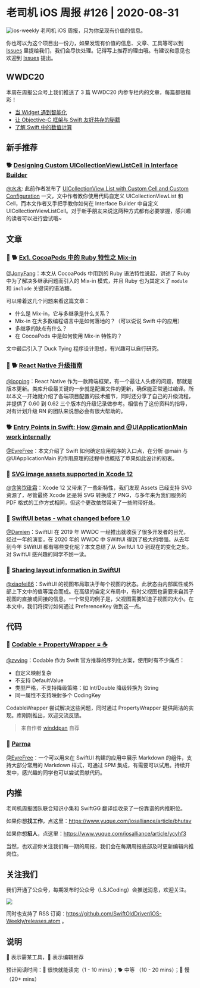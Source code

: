 # 老司机 iOS 周报 #126 | 2020-08-31

![ios-weekly](https://github.com/SwiftOldDriver/iOS-Weekly/blob/master/assets/ios-weekly.png?raw=true)
老司机 iOS 周报，只为你呈现有价值的信息。

你也可以为这个项目出一份力，如果发现有价值的信息、文章、工具等可以到 [Issues](https://github.com/SwiftOldDriver/iOS-Weekly/issues) 里提给我们，我们会尽快处理。记得写上推荐的理由哦。有建议和意见也欢迎到 [Issues](https://github.com/SwiftOldDriver/iOS-Weekly/issues) 提出。

## WWDC20

本周在周报公众号上我们推送了 3 篇 WWDC20 内参专栏内的文章，每篇都很精彩！

- [当 Widget 遇到智能化](https://mp.weixin.qq.com/s/jcZ7xJdxdLeKZRSwurc6mQ)
- [让 Objective-C 框架与 Swift 友好共存的秘籍](https://mp.weixin.qq.com/s/hPmL2fsAfQ-moeM5TjsliQ)
- [了解 Swift 中的数值计算](https://mp.weixin.qq.com/s/CI46VcJjm_WGQadJ8q4yIg)

## 新手推荐

### 🐕 [Designing Custom UICollectionViewListCell in Interface Builder](https://swiftsenpai.com/development/custom-uicollectionviewlistcell-in-ib/)

[@水水](https://www.xuyanlan.com): 此前作者发布了 [UICollectionView List with Custom Cell and Custom Configuration](https://swiftsenpai.com/development/uicollectionview-list-custom-cell/) 一文，文中作者教你使用代码自定义 UICollectionViewList 和 Cell，而本文作者又手把手教你如何在 Interface Builder 中自定义 UICollectionViewListCell。对于新手朋友来说这两种方式都有必要掌握，感兴趣的读者可以进行尝试哦~

## 文章

### 🌟 🐕 [Ex1. CocoaPods 中的 Ruby 特性之 Mix-in](https://mp.weixin.qq.com/s/uZx4cgbsNgE2iuguAOzbow)

[@JonyFang](https://github.com/JonyFang)：本文从 CocoaPods 中用到的 Ruby 语法特性说起，讲述了 Ruby 中为了解决多继承问题而引入的 Mix-in 模式，并且 Ruby 也为其定义了 `module` 和 `include` 关键词的语法糖。

可以带着这几个问题来看这篇文章：
- 什么是 Mix-in，它与多继承是什么关系？
- Mix-in 在大多数编程语言中是如何落地的？（可以说说 Swift 中的应用）
- 多继承的缺点有什么？
- 在 CocoaPods 中是如何使用 Mix-in 特性的？

文中最后引入了 Duck Tying 程序设计思想，有兴趣可以自行研究。

### 🌟 🐕 [React Native 升级指南](https://supercodepower.com/docs/react-native-upgrade/index)

[@looping](https://github.com/looping)：React Native 作为一款跨端框架，有一个最让人头疼的问题，那就是版本更新。类库升级最关键的一步就是配置文件的更新，确保能正常通过编译。所以本文一开始就介绍了各端项目配置的技术细节，同时还分享了自己的升级流程，并提供了 0.60 到 0.62 三个版本的升级记录做参考。相信有了这份资料的指导，对有计划升级 RN 的团队来说想必会有很大帮助的。

### 🐕 [Entry Points in Swift: How @main and @UIApplicationMain work internally](https://swiftrocks.com/entry-points-swift-uiapplicationmain-main)

[@EyreFree](https://github.com/EyreFree)：本文介绍了 Swift 如何确定应用程序的入口点，在分析 @main 与 @UIApplicationMain 的作用原理的过程中也概括了苹果如此设计的初衷。

### 🐎 [SVG image assets supported in Xcode 12](https://sarunw.com/posts/svg-image-assets-supported-in-xcode12/)

[@含笑饮砒霜](https://weibo.com/chinafishnews/)：Xcode 12 又带来了一些新特性，我们发现 Assets 已经支持 SVG 资源了，尽管最终 Xcode 还是将 SVG 转换成了 PNG，与多年来为我们服务的 PDF 格式的工作方式相同，但这个更改依然带来了一些附带好处。

### 🐎 [SwiftUI betas - what changed before 1.0](https://mackuba.eu/2020/08/17/swiftui-beta/)

[@Damien](https://github.com/ZengyiMa)：SwiftUI 在 2019 年 WWDC 一经推出就收获了很多开发者的目光，经过一年的演变，在 2020 年的 WWDC 中 SWiftUI 得到了极大的增强。从去年到今年 SWiftUI 都有哪些变化呢？本文总结了从 SwiftUI 1.0 到现在的变化之处。对 SwiftUI 感兴趣的同学不妨一读。

### 🐎 [Sharing layout information in SwiftUI](https://fivestars.blog/swiftui/swiftui-share-layout-information.html)

[@xiaofei86](https://weibo.com/xuyafei86)：SwiftUI 的视图布局取决于每个视图的状态。此状态由内部属性或外部上下文中的值等混合而成。在高级的自定义布局中，有时父视图也需要来自其子视图的直接或间接的信息。一个常见的例子是，父视图需要知道子视图的大小。在本文中，我们将探讨如何通过 PreferenceKey 做到这一点。

## 代码

### 🐎 [Codable + PropertyWrapper = ☕](https://github.com/winddpan/CodableWrapper)

[@zvving](https://github.com/zvving)：Codable 作为 Swift 官方推荐的序列化方案，使用时有不少痛点：

- 自定义映射复杂
- 不支持 DefaultValue
- 类型严格，不支持降级策略：如 Int/Double 降级转换为 String
- 同一属性不支持映射多个 CodingKey

CodableWrapper 尝试解决这些问题，同时通过 PropertyWrapper 提供简洁的实现。库刚刚推出，欢迎交流反馈。

> 来自作者 [winddpan](https://github.com/winddpan) 自荐

### 🐎 [Parma](https://github.com/dasautoooo/Parma)

[@EyreFree](https://github.com/EyreFree)：一个可以用来在 SwiftUI 构建的应用中展示 Markdown 的组件，支持大部分常用的 Markdown 样式，可通过 SPM 集成，有需要可以试用。持续开发中，感兴趣的同学也可以尝试贡献代码。

## 内推

老司机周报团队联合知识小集和 SwiftGG 翻译组收录了一份靠谱的内推职位。

如果你想**找工作**，点这里：https://www.yuque.com/iosalliance/article/bhutav

如果你想**招人**，点这里：https://www.yuque.com/iosalliance/article/ycyhf3

当然，也欢迎你关注我们每一期的周报，我们会在每期周报底部及时更新编辑内推岗位。

## 关注我们

我们开通了公众号，每期发布时公众号（LSJCoding）会推送消息，欢迎关注。

![](https://github.com/SwiftOldDriver/iOS-Weekly/blob/master/assets/qrcode_for_wechat.jpg?raw=true)

同时也支持了 RSS 订阅：https://github.com/SwiftOldDriver/iOS-Weekly/releases.atom 。

## 说明

🚧 表示需某工具，🌟 表示编辑推荐

预计阅读时间：🐎 很快就能读完（1 - 10 mins）；🐕 中等 （10 - 20 mins）；🐢 慢（20+ mins）
